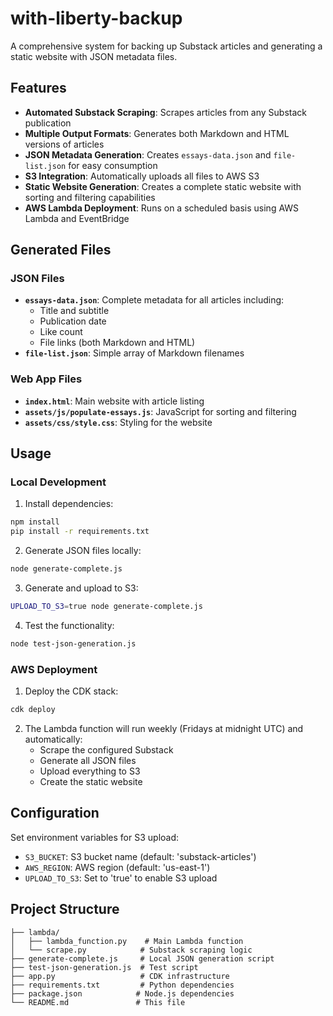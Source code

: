 # with-liberty-backup

A comprehensive system for backing up Substack articles and generating a static website with JSON metadata files.

## Features

- **Automated Substack Scraping**: Scrapes articles from any Substack publication
- **Multiple Output Formats**: Generates both Markdown and HTML versions of articles
- **JSON Metadata Generation**: Creates `essays-data.json` and `file-list.json` for easy consumption
- **S3 Integration**: Automatically uploads all files to AWS S3
- **Static Website Generation**: Creates a complete static website with sorting and filtering capabilities
- **AWS Lambda Deployment**: Runs on a scheduled basis using AWS Lambda and EventBridge

## Generated Files

### JSON Files
- **`essays-data.json`**: Complete metadata for all articles including:
  - Title and subtitle
  - Publication date
  - Like count
  - File links (both Markdown and HTML)
- **`file-list.json`**: Simple array of Markdown filenames

### Web App Files
- **`index.html`**: Main website with article listing
- **`assets/js/populate-essays.js`**: JavaScript for sorting and filtering
- **`assets/css/style.css`**: Styling for the website

## Usage

### Local Development

1. Install dependencies:
```bash
npm install
pip install -r requirements.txt
```

2. Generate JSON files locally:
```bash
node generate-complete.js
```

3. Generate and upload to S3:
```bash
UPLOAD_TO_S3=true node generate-complete.js
```

4. Test the functionality:
```bash
node test-json-generation.js
```

### AWS Deployment

1. Deploy the CDK stack:
```bash
cdk deploy
```

2. The Lambda function will run weekly (Fridays at midnight UTC) and automatically:
   - Scrape the configured Substack
   - Generate all JSON files
   - Upload everything to S3
   - Create the static website

## Configuration

Set environment variables for S3 upload:
- `S3_BUCKET`: S3 bucket name (default: 'substack-articles')
- `AWS_REGION`: AWS region (default: 'us-east-1')
- `UPLOAD_TO_S3`: Set to 'true' to enable S3 upload

## Project Structure

```
├── lambda/
│   ├── lambda_function.py    # Main Lambda function
│   └── scrape.py            # Substack scraping logic
├── generate-complete.js     # Local JSON generation script
├── test-json-generation.js  # Test script
├── app.py                   # CDK infrastructure
├── requirements.txt         # Python dependencies
├── package.json            # Node.js dependencies
└── README.md               # This file
```